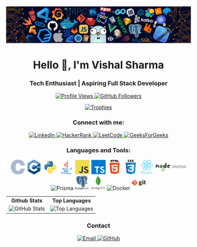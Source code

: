 ![top](https://github.com/tbhvishal/tbhvishal/blob/main/ProfileBanner.png)

<h1 align="center">Hello 👋, I'm Vishal Sharma</h1>
<h3 align="center">Tech Enthusiast | Aspiring Full Stack Developer</h3>

<p align="center">
  <a href="https://github.com/tbhvishal">
    <img src="https://komarev.com/ghpvc/?username=tbhvishal&color=blue" alt="Profile Views">
  </a>
  <a href="https://github.com/tbhvishal?tab=followers">
    <img src="https://img.shields.io/github/followers/tbhvishal?label=Followers&style=social" alt="GitHub Followers">
  </a>
</p>

<p align="center">
  <a href="https://github.com/ryo-ma/github-profile-trophy">
    <img src="https://github-profile-trophy.vercel.app/?username=tbhvishal&theme=radical&row=1&column=7&margin-h=15&margin-w=5&no-bg=true" alt="Trophies">
  </a>
</p>

<h3 align="center">Connect with me:</h3>
<p align="center">
  <a href="https://linkedin.com/in/vishalsharmax" target="_blank">
    <img src="https://raw.githubusercontent.com/rahuldkjain/github-profile-readme-generator/master/src/images/icons/Social/linked-in-alt.svg" alt="LinkedIn" height="30" width="40">
  </a>
  <a href="https://www.hackerrank.com/vishalsharmax" target="_blank">
    <img src="https://raw.githubusercontent.com/rahuldkjain/github-profile-readme-generator/master/src/images/icons/Social/hackerrank.svg" alt="HackerRank" height="30" width="40">
  </a>
  <a href="https://www.leetcode.com/vishalsharmax" target="_blank">
    <img src="https://raw.githubusercontent.com/rahuldkjain/github-profile-readme-generator/master/src/images/icons/Social/leet-code.svg" alt="LeetCode" height="30" width="40">
  </a>
  <a href="https://auth.geeksforgeeks.org/user/vishalsharmax/profile" target="_blank">
    <img src="https://raw.githubusercontent.com/rahuldkjain/github-profile-readme-generator/master/src/images/icons/Social/geeks-for-geeks.svg" alt="GeeksForGeeks" height="30" width="40">
  </a>
</p>

<h3 align="center">Languages and Tools:</h3>
<p align="center">
  <img src="https://raw.githubusercontent.com/devicons/devicon/master/icons/c/c-original.svg" alt="C" width="40" height="40">
  <img src="https://raw.githubusercontent.com/devicons/devicon/master/icons/cplusplus/cplusplus-original.svg" alt="C++" width="40" height="40">
  <img src="https://raw.githubusercontent.com/devicons/devicon/master/icons/python/python-original.svg" alt="Python" width="40" height="40">
  <img src="https://raw.githubusercontent.com/devicons/devicon/master/icons/java/java-original.svg" alt="Java" width="40" height="40">
  <img src="https://raw.githubusercontent.com/devicons/devicon/master/icons/javascript/javascript-original.svg" alt="JavaScript" width="40" height="40">
  <img src="https://raw.githubusercontent.com/devicons/devicon/master/icons/typescript/typescript-original.svg" alt="TypeScript" width="40" height="40">
  <img src="https://raw.githubusercontent.com/devicons/devicon/master/icons/html5/html5-original-wordmark.svg" alt="HTML5" width="40" height="40">
  <img src="https://raw.githubusercontent.com/devicons/devicon/master/icons/css3/css3-original-wordmark.svg" alt="CSS3" width="40" height="40">
  <img src="https://raw.githubusercontent.com/devicons/devicon/master/icons/react/react-original-wordmark.svg" alt="React" width="40" height="40">
  <img src="https://raw.githubusercontent.com/devicons/devicon/master/icons/nodejs/nodejs-original-wordmark.svg" alt="Node.js" width="40" height="40">
  <img src="https://raw.githubusercontent.com/devicons/devicon/master/icons/express/express-original-wordmark.svg" alt="Express.js" width="40" height="40">
  <img src="https://prisma.io/images/favicon-32x32.png" alt="Prisma" width="40" height="40">
  <img src="https://raw.githubusercontent.com/devicons/devicon/master/icons/postgresql/postgresql-original-wordmark.svg" alt="PostgreSQL" width="40" height="40">
  <img src="https://raw.githubusercontent.com/devicons/devicon/master/icons/mongodb/mongodb-original-wordmark.svg" alt="MongoDB" width="40" height="40">
  <img src="https://cdn.worldvectorlogo.com/logos/docker.svg" alt="Docker" width="40" height="40">
  <img src="https://raw.githubusercontent.com/devicons/devicon/master/icons/git/git-original-wordmark.svg" alt="Git" width="40" height="40">
</p>

<div align="center">
  <table>
    <tr>
      <td align="center">
        <b>Github Stats</b>
      </td>
      <td align="center">
        <b>Top Languages</b>
      </td>
    </tr>
    <tr>
      <td align="center">
        <img src="https://github-readme-stats.vercel.app/api?username=tbhvishal&hide_title=false&hide_rank=false&show_icons=true&include_all_commits=true&count_private=true&disable_animations=false&theme=github_dark&locale=en&hide_border=false" height="150" alt="GitHub Stats"/>
      </td>
      <td align="center">
        <img src="https://github-readme-stats.vercel.app/api/top-langs?username=tbhvishal&show_icons=true&locale=en&layout=compact&theme=dark" height="150" alt="Top Languages" />
      </td>
    </tr>
  </table>
</div>

<h3 align="center">Contact</h3>
<p align="center">
  <a href="mailto:vishal95844@gmail.com" target="_blank">
    <img src="https://img.shields.io/badge/Email-EA4335?style=for-the-badge&logo=gmail&logoColor=white" alt="Email">
  </a>
  <a href="https://github.com/tbhvishal" target="_blank">
    <img src="https://img.shields.io/badge/GitHub-181717?style=for-the-badge&logo=github&logoColor=white" alt="GitHub">
  </a>
</p>







